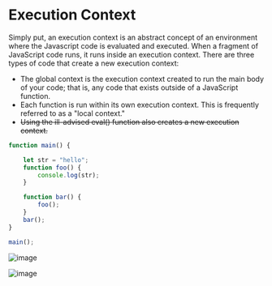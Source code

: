 


# Execution Context


Simply put, an execution context is an abstract concept of an environment where the Javascript code is evaluated and executed. 
When a fragment of JavaScript code runs, it runs inside an execution context. 
There are three types of code that create a new execution context:

* The global context is the execution context created to run the main body of your code; that is, any code that exists outside of a JavaScript function.
* Each function is run within its own execution context. This is frequently referred to as a "local context."
* <strike>Using the ill-advised eval() function also creates a new execution context.</strike>


```js
function main() {

    let str = "hello";
    function foo() {
        console.log(str);
    }

    function bar() {
        foo();
    }
    bar();
}

main();
```

![image](https://user-images.githubusercontent.com/37986794/203842189-11dc0923-cbd0-4a2d-9fd9-cca379e736b4.png)



![image](https://user-images.githubusercontent.com/37986794/203842836-8fff1c44-5155-433f-9f4d-6ed57a97f486.png)
